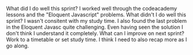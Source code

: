 What did I do well this sprint?
    I worked well through the codeacademy lessons and the "Eloquent Javascript" problems.
What didn't I do well this sprint?
    I wasn't consitent with my study time. I also found the last problem in the Eloquent Javasc quite challenging. Even having seen the solution I don't think I understand it completely.
What can I improve on next sprint?
    Work to a timetable or set study time. I think I need to also recap more as I go along.
    